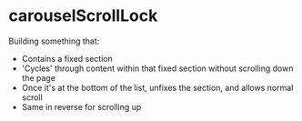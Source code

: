 # carouselScrollLock
Building something that:
- Contains a fixed section
- 'Cycles' through content within that fixed section without scrolling down the page
- Once it's at the bottom of the list, unfixes the section, and allows normal scroll
- Same in reverse for scrolling up
